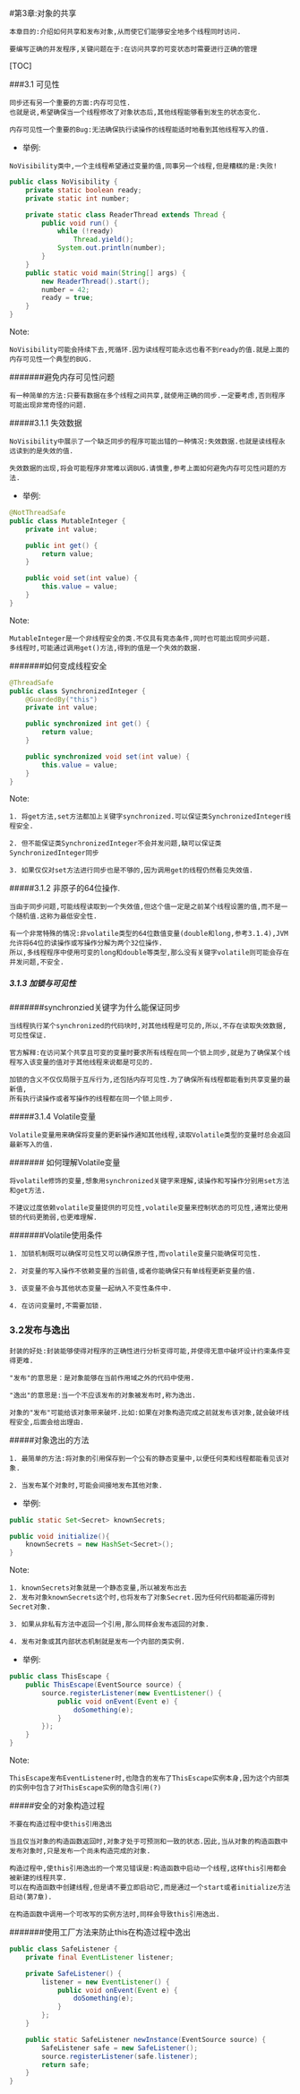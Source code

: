 #第3章:对象的共享
```
本章目的:介绍如何共享和发布对象,从而使它们能够安全地多个线程同时访问.
```
```
要编写正确的并发程序,关键问题在于:在访问共享的可变状态时需要进行正确的管理
```
[TOC]

###3.1 可见性
```
同步还有另一个重要的方面:内存可见性.
也就是说,希望确保当一个线程修改了对象状态后,其他线程能够看到发生的状态变化.
```
```
内存可见性一个重要的Bug:无法确保执行读操作的线程能适时地看到其他线程写入的值.
```
- 举例:
```
NoVisibility类中,一个主线程希望通过变量的值,同事另一个线程,但是糟糕的是:失败!
```
```java
public class NoVisibility {
    private static boolean ready;
    private static int number;

    private static class ReaderThread extends Thread {
        public void run() {
            while (!ready)
                Thread.yield();
            System.out.println(number);
        }
    }
    public static void main(String[] args) {
        new ReaderThread().start();
        number = 42;
        ready = true;
    }
}
```
Note:
```
NoVisibility可能会持续下去,死循环.因为读线程可能永远也看不到ready的值.就是上面的内存可见性一个典型的BUG.
```
#######避免内存可见性问题
```
有一种简单的方法:只要有数据在多个线程之间共享,就使用正确的同步.一定要考虑,否则程序可能出现非常奇怪的问题.
```

#####3.1.1 失效数据
```
NoVisibility中展示了一个缺乏同步的程序可能出错的一种情况:失效数据.也就是读线程永远读到的是失效的值.
```
```
失效数据的出现,将会可能程序非常难以调BUG.请慎重,参考上面如何避免内存可见性问题的方法.
```
- 举例:
```java
@NotThreadSafe
public class MutableInteger {
    private int value;

    public int get() {
        return value;
    }

    public void set(int value) {
        this.value = value;
    }
}
```
Note:
```
MutableInteger是一个非线程安全的类.不仅具有竞态条件,同时也可能出现同步问题.
多线程时,可能通过调用get()方法,得到的值是一个失效的数据.
```
#######如何变成线程安全
```java
@ThreadSafe
public class SynchronizedInteger {
    @GuardedBy("this")
    private int value;

    public synchronized int get() {
        return value;
    }

    public synchronized void set(int value) {
        this.value = value;
    }
}
```

Note:
```
1. 将get方法,set方法都加上关键字synchronized.可以保证类SynchronizedInteger线程安全.
```
```
2. 但不能保证类SynchronizedInteger不会并发问题,缺可以保证类SynchronizedInteger同步
```
```
3. 如果仅仅对set方法进行同步也是不够的,因为调用get的线程仍然看见失效值.
```

#####3.1.2 非原子的64位操作.
```
当由于同步问题,可能线程读取到一个失效值,但这个值一定是之前某个线程设置的值,而不是一个随机值.这称为最低安全性.
```
```
有一个非常特殊的情况:非volatile类型的64位数值变量(double和long,参考3.1.4),JVM允许将64位的读操作或写操作分解为两个32位操作.
所以,多线程程序中使用可变的long和double等类型,那么没有关键字volatile则可能会存在并发问题,不安全.
```

##### 3.1.3 加锁与可见性
#######synchronzied关键字为什么能保证同步
```
当线程执行某个synchronized的代码块时,对其他线程是可见的,所以,不存在读取失效数据,可见性保证.
```
```
官方解释:在访问某个共享且可变的变量时要求所有线程在同一个锁上同步,就是为了确保某个线程写入该变量的值对于其他线程来说都是可见的.
```
```
加锁的含义不仅仅局限于互斥行为,还包括内存可见性.为了确保所有线程都能看到共享变量的最新值,
所有执行读操作或者写操作的线程都在同一个锁上同步.
```

#####3.1.4 Volatile变量
```
Volatile变量用来确保将变量的更新操作通知其他线程,读取Volatile类型的变量时总会返回最新写入的值.
```
####### 如何理解Volatile变量
```
将volatile修饰的变量,想象用synchronized关键字来理解,读操作和写操作分别用set方法和get方法.
```
```
不建议过度依赖volatile变量提供的可见性,volatile变量来控制状态的可见性,通常比使用锁的代码更脆弱,也更难理解.
```
#######Volatile使用条件
```
1. 加锁机制既可以确保可见性又可以确保原子性,而volatile变量只能确保可见性.
```
```
2. 对变量的写入操作不依赖变量的当前值,或者你能确保只有单线程更新变量的值.
```
```
3. 该变量不会与其他状态变量一起纳入不变性条件中.
```
```
4. 在访问变量时,不需要加锁.
```

### 3.2发布与逸出
```
封装的好处:封装能够使得对程序的正确性进行分析变得可能,并使得无意中破坏设计约束条件变得更难.
```
```
"发布"的意思是：是对象能够在当前作用域之外的代码中使用.
```
```
"逸出"的意思是:当一个不应该发布的对象被发布时,称为逸出.
```
```
对象的"发布"可能给该对象带来破坏.比如:如果在对象构造完成之前就发布该对象,就会破坏线程安全,后面会给出理由.
```
#####对象逸出的方法
```
1. 最简单的方法:将对象的引用保存到一个公有的静态变量中,以便任何类和线程都能看见该对象.
```
```
2. 当发布某个对象时,可能会间接地发布其他对象.
```
- 举例:

```java
public static Set<Secret> knownSecrets;

public void initialize(){
	knownSecrets = new HashSet<Secret>();
}
```
Note:
```
1. knownSecrets对象就是一个静态变量,所以被发布出去
2. 发布对象knownSecrets这个时,也将发布了对象Secret.因为任何代码都能遍历得到Secret对象.
```

```
3. 如果从非私有方法中返回一个引用,那么同样会发布返回的对象.
```
```
4. 发布对象或其内部状态机制就是发布一个内部的类实例.
```
- 举例:
```java
public class ThisEscape {
    public ThisEscape(EventSource source) {
        source.registerListener(new EventListener() {
            public void onEvent(Event e) {
                doSomething(e);
            }
        });
    }
}
```
Note:
```
ThisEscape发布EventListener时,也隐含的发布了ThisEscape实例本身,因为这个内部类的实例中包含了对ThisEscape实例的隐含引用(?)
```
#####安全的对象构造过程
```
不要在构造过程中使this引用逸出
```
```
当且仅当对象的构造函数返回时,对象才处于可预测和一致的状态.因此,当从对象的构造函数中发布对象时,只是发布一个尚未构造完成的对象.
```
```
构造过程中,使this引用逸出的一个常见错误是:构造函数中启动一个线程,这样this引用都会被新建的线程共享.
可以在构造函数中创建线程,但是请不要立即启动它,而是通过一个start或者initialize方法启动(第7章).
```
```
在构造函数中调用一个可改写的实例方法时,同样会导致this引用逸出.
```
#######使用工厂方法来防止this在构造过程中逸出
```java
public class SafeListener {
    private final EventListener listener;

    private SafeListener() {
        listener = new EventListener() {
            public void onEvent(Event e) {
                doSomething(e);
            }
        };
    }

    public static SafeListener newInstance(EventSource source) {
        SafeListener safe = new SafeListener();
        source.registerListener(safe.listener);
        return safe;
    }
}
```


